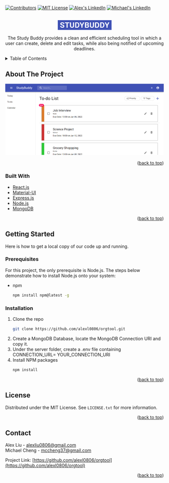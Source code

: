 <div id="top"></div>

<!-- PROJECT SHIELDS -->
[![Contributors][contributors-shield]][contributors-url]
[![MIT License][license-shield]][license-url]
[![Alex's LinkedIn][linkedin-shield]][linkedin-url]
[![Michael's LinkedIn][linkedin-shield]][linkedin-url2]

<!-- PROJECT LOGO -->
<br />
<div align="center">
  <a href="https://github.com/alexl0806/orgtool">
    <img src="img/StudyBuddy.png" alt="Logo">
  </a>

  <p align="center">
    The Study Buddy provides a clean and efficient scheduling tool in which a user can create, delete and edit tasks, while also being notified of upcoming deadlines.
    <br />
  </p>
</div>

<!-- TABLE OF CONTENTS -->
<details>
  <summary>Table of Contents</summary>
  <ol>
    <li>
      <a href="#about-the-project">About The Project</a>
      <ul>
        <li><a href="#built-with">Built With</a></li>
      </ul>
    </li>
    <li>
      <a href="#getting-started">Getting Started</a>
      <ul>
        <li><a href="#prerequisites">Prerequisites</a></li>
        <li><a href="#installation">Installation</a></li>
      </ul>
    </li>
    <li><a href="#license">License</a></li>
    <li><a href="#contact">Contact</a></li>
  </ol>
</details>

<!-- ABOUT THE PROJECT -->
## About The Project

<img src="img/sc.png" alt="Logo">

<p align="right">(<a href="#top">back to top</a>)</p>

### Built With

* [React.js](https://reactjs.org/)
* [Material-UI](https://mui.com/)
* [Express.js](https://expressjs.com/)
* [Node.js](https://nodejs.org/en/)
* [MongoDB](https://www.mongodb.com/)

<p align="right">(<a href="#top">back to top</a>)</p>

<!-- GETTING STARTED -->
## Getting Started

Here is how to get a local copy of our code up and running.

### Prerequisites

For this project, the only prerequisite is Node.js. The steps below demonstrate how to install Node.js onto your system:
* npm
  ```sh
  npm install npm@latest -g
  ```

### Installation

1. Clone the repo
   ```sh
   git clone https://github.com/alexl0806/orgtool.git
   ```
2. Create a MongoDB Database, locate the MongoDB Connection URI and copy it.
3. Under the server folder, create a .env file containing CONNECTION_URL= YOUR_CONNECTION_URI
4. Install NPM packages
   ```sh
   npm install
   ```

<p align="right">(<a href="#top">back to top</a>)</p>

<!-- LICENSE -->
## License

Distributed under the MIT License. See `LICENSE.txt` for more information.

<p align="right">(<a href="#top">back to top</a>)</p>

<!-- CONTACT -->
## Contact

Alex Liu - alexliu0806@gmail.com
</br>
Michael Cheng - mccheng37@gmail.com

Project Link: [https://github.com/alexl0806/orgtool](https://github.com/alexl0806/orgtool)

<p align="right">(<a href="#top">back to top</a>)</p>

<!-- MARKDOWN LINKS & IMAGES -->
<!-- https://www.markdownguide.org/basic-syntax/#reference-style-links -->
[contributors-shield]: https://img.shields.io/github/contributors/alexl0806/orgtool.svg?style=for-the-badge
[contributors-url]: https://github.com/alexl0806/orgtool/graphs/contributors
[license-shield]: https://img.shields.io/github/license/alexl0806/orgtool.svg?style=for-the-badge
[license-url]: https://github.com/alexl0806/orgtool/blob/master/LICENSE.txt
[linkedin-shield]: https://img.shields.io/badge/-LinkedIn-black.svg?style=for-the-badge&logo=linkedin&colorB=555
[linkedin-url]: https://linkedin.com/in/michael-cheng-2561a5220
[linkedin-url2]: https://www.linkedin.com/in/alex-liu-0806/
[product-screenshot]: images/screenshot.png